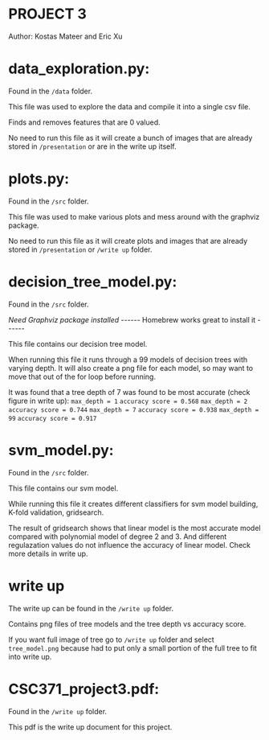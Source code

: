 # PROJECT 3
Author: Kostas Mateer and Eric Xu

# data_exploration.py:
Found in the `/data` folder.

This file was used to explore the data and compile it into a single csv file.

Finds and removes features that are 0 valued.

No need to run this file as it will create a bunch of images that are already
    stored in `/presentation` or are in the write up itself.

# plots.py:
Found in the `/src` folder.

This file was used to make various plots and mess around with the graphviz package.

No need to run this file as it will create plots and images that are already
    stored in `/presentation` or `/write up` folder.

# decision_tree_model.py:
Found in the `/src` folder.

*Need Graphviz package installed*
------ Homebrew works great to install it ------ 

This file contains our decision tree model.

When running this file it runs through a 99 models of decision trees with varying depth.
It will also create a png file for each model, so may want to move that out of the for loop
before running.

It was found that a tree depth of 7 was found to be most accurate (check figure in write up):
    `max_depth = 1` `accuracy score = 0.568`
    `max_depth = 2` `accuracy score = 0.744`
    `max_depth = 7` `accuracy score = 0.938`
    `max_depth = 99` `accuracy score = 0.917`

# svm_model.py:
Found in the `/src` folder.

This file contains our svm model.

While running this file it creates different classifiers for svm model building, K-fold validation, gridsearch.

The result of gridsearch shows that linear model is the most accurate model compared with polynomial model of degree 2 and 3. And different regulazation values do not influence the accuracy of linear model. Check more details in write up.

# write up
The write up can be found in the `/write up` folder.

Contains png files of tree models and the tree depth vs accuracy score.

If you want full image of tree go to `/write up` folder and select `tree_model.png` because had to put only a small
portion of the full tree to fit into write up.

# CSC371_project3.pdf:
Found in the `/write up` folder.

This pdf is the write up document for this project.


